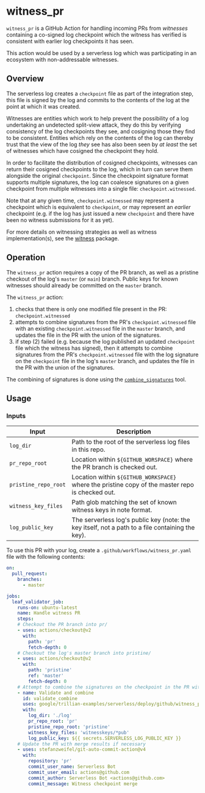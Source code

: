 # witness_pr

`witness_pr` is a GitHub Action for handling incoming PRs from _witnesses_ containing a
co-signed log checkpoint which the witness has verified is consistent with earlier
log checkpoints it has seen.

This action would be used by a serverless log which was participating in an ecosystem
with non-addressable witnesses.

## Overview

The serverless log creates a `checkpoint` file as part of the integration step, this file
is signed by the log and commits to the contents of the log at the point at which it was
created.

Witnesses are entities which work to help prevent the possibility of a log undertaking an
undetected split-view attack, they do this by verifying consistency of the log checkpoints
they see, and cosigning those they find to be consistent.
Entities which rely on the contents of the log can thereby trust that the view of the log
_they_ see has also been seen by _at least_ the set of witnesses which have cosigned the
checkpoint they hold.

In order to facilitate the distribution of cosigned checkpoints, witnesses can return their
cosigned checkpoints to the log, which in turn can serve them alongside the original `checkpoint`.
Since the checkpoint signature format supports multiple signatures, the log can coalesce
signatures on a given checkpoint from multiple witnesses into a single file: `checkpoint.witnessed`.

Note that at any given time, `checkpoint.witnessed` may represent a checkpoint which is
equivalent to `checkpoint`, or may represent an _earlier_ checkpoint (e.g. if the log has
just issued a new `checkpoint` and there have been no witness submissions for it as yet).

For more details on witnessing strategies as well as witness implementation(s), see the
[witness](github.com/google/trillian-examples/witness) package.

## Operation

The `witness_pr` action requires a copy of the PR branch, as well as a pristine checkout of
the log's `master` (or `main`) branch.
Public keys for known witnesses should already be committed on the `master` branch.

The `witness_pr` action:
1. checks that there is only one modified file present in the PR: `checkpoint.witnessed`
2. attempts to combine signatures from the PR's `checkpoint.witnessed` file with an existing
   `checkpoint.witnessed` file in the `master` branch, and updates the file in the PR with
   the union of the signatures.
3. if step (2) failed (e.g. because the log published an updated `checkpoint` file which the
   witness has signed), then it attempts to combine signatures from the PR's `checkpoint.witnessed`
   file with the log signature on the `checkpoint` file in the log's `master` branch, and updates
   the file in the PR with the union of the signatures.

The combining of signatures is done using the
[`combine_signatures`](https://github.com/google/trillian-examples/serverless/cmd/combine_signatures) tool.

## Usage

### Inputs

Input          | Description
---------------|-----------------
`log_dir`      | Path to the root of the serverless log files in this repo.
`pr_repo_root` | Location within `${GITHUB_WORSPACE}` where the PR branch is checked out.
`pristine_repo_root` | Location within `${GITHUB_WORKSPACE}` where the pristine copy of the master repo is checked out.
`witness_key_files` | Path glob matching the set of known witness keys in note format.
`log_public_key` | The serverless log's public key (note: the key itself, not a path to a file containing the key).

To use this PR with your log, create a `.github/workflows/witness_pr.yaml` file with the
following contents:

```yaml
on:
  pull_request:
    branches:
      - master

jobs:
  leaf_validator_job:
    runs-on: ubuntu-latest
    name: Handle witness PR
    steps:
    # Checkout the PR branch into pr/
    - uses: actions/checkout@v2
      with:
        path: 'pr'
        fetch-depth: 0
    # Checkout the log's master branch into pristine/
    - uses: actions/checkout@v2
      with:
        path: 'pristine'
        ref: 'master'
        fetch-depth: 0
    # Attempt to combine the signatures on the checkpoint in the PR with the log's latest checkpoint/checkpoint.witnessed file
    - name: Validate and combine
      id: validate_combine
      uses: google/trillian-examples/serverless/deploy/github/witness_pr@master
      with:
        log_dir: './log'
        pr_repo_root: 'pr'
        pristine_repo_root: 'pristine'
        witness_key_files: 'witnesskeys/*pub'
        log_public_key: ${{ secrets.SERVERLESS_LOG_PUBLIC_KEY }}
    # Update the PR with merge results if necessary
    - uses: stefanzweifel/git-auto-commit-action@v4
      with:
        repository: 'pr'
        commit_user_name: Serverless Bot
        commit_user_email: actions@github.com
        commit_author: Serverless Bot <actions@github.com>
        commit_message: Witness checkpoint merge
```